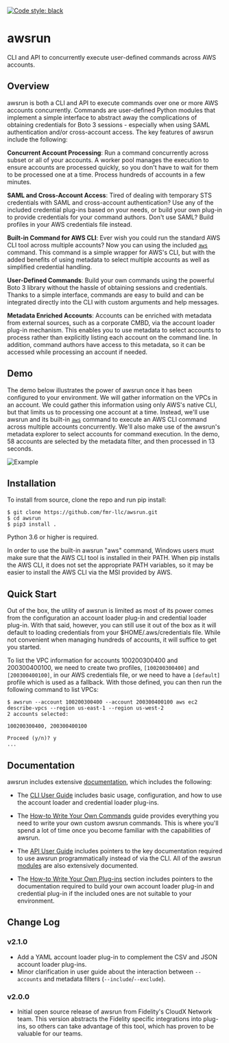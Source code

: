 [![Code style: black](https://img.shields.io/badge/code%20style-black-000000.svg)](https://github.com/psf/black)

# awsrun

CLI and API to concurrently execute user-defined commands across AWS accounts.

## Overview

awsrun is both a CLI and API to execute commands over one or more AWS accounts
concurrently. Commands are user-defined Python modules that implement a simple
interface to abstract away the complications of obtaining credentials for Boto 3
sessions - especially when using SAML authentication and/or cross-account
access. The key features of awsrun include the following:

**Concurrent Account Processing**:
Run a command concurrently across subset or all of your accounts. A worker
pool manages the execution to ensure accounts are processed quickly, so you
don't have to wait for them to be processed one at a time. Process hundreds of
accounts in a few minutes.

**SAML and Cross-Account Access**:
Tired of dealing with temporary STS credentials with SAML and cross-account
authentication? Use any of the included credential plug-ins based on your needs,
or build your own plug-in to provide credentials for your command authors. Don't
use SAML? Build profiles in your AWS credentials file instead.

**Built-in Command for AWS CLI**:
Ever wish you could run the standard AWS CLI tool across multiple accounts?
Now you can using the included [`aws`](https://fmr-llc.github.io/awsrun/commands/aws/aws.html)
command. This command is a simple wrapper for AWS's CLI, but with the added
benefits of using metadata to select multiple accounts as well as simplified
credential handling.

**User-Defined Commands**:
Build your own commands using the powerful Boto 3 library without the hassle
of obtaining sessions and credentials. Thanks to a simple interface, commands
are easy to build and can be integrated directly into the CLI with custom
arguments and help messages.

**Metadata Enriched Accounts**:
Accounts can be enriched with metadata from external sources, such as a
corporate CMBD, via the account loader plug-in mechanism. This enables you to
use metadata to select accounts to process rather than explicitly listing each
account on the command line. In addition, command authors have access to this
metadata, so it can be accessed while processing an account if needed.

## Demo

The demo below illustrates the power of awsrun once it has been configured to
your environment. We will gather information on the VPCs in an account. We
could gather this information using only AWS's native CLI, but that limits us
to processing one account at a time. Instead, we'll use awsrun and its built-in
[`aws`](https://fmr-llc.github.io/awsrun/commands/aws/aws.html) command to
execute an AWS CLI command across multiple accounts concurrently. We'll also
make use of the awsrun's metadata explorer to select accounts for command 
execution. In the demo, 58 accounts are selected by the metadata filter, and
then processed in 13 seconds.

![Example](https://fmr-llc.github.io/awsrun/demo.svg)

## Installation

To install from source, clone the repo and run pip install:

    $ git clone https://github.com/fmr-llc/awsrun.git
    $ cd awsrun
    $ pip3 install .

Python 3.6 or higher is required.

In order to use the built-in awsrun "aws" command, Windows users must make sure
that the AWS CLI tool is installed in their PATH. When pip installs the AWS CLI,
it does not set the appropriate PATH variables, so it may be easier to install
the AWS CLI via the MSI provided by AWS.

## Quick Start

Out of the box, the utility of awsrun is limited as most of its power comes from
the configuration an account loader plug-in and credential loader plug-in. With 
that said, however, you can still use it out of the box as it will default to 
loading credentials from your $HOME/.aws/credentials file. While not convenient
when managing hundreds of accounts, it will suffice to get you started.

To list the VPC information for accounts 100200300400 and 200300400100, we need to
create two profiles, `[100200300400]` and `[200300400100]`, in our AWS credentials
file, or we need to have a `[default]` profile which is used as a fallback. With
those defined, you can then run the following command to list VPCs:

    $ awsrun --account 100200300400 --account 200300400100 aws ec2 describe-vpcs --region us-east-1 --region us-west-2
    2 accounts selected:

    100200300400, 200300400100

    Proceed (y/n)? y
    ...

## Documentation

awsrun includes extensive [documentation](https://fmr-llc.github.io/awsrun/), which
includes the following:

* The [CLI User Guide](https://fmr-llc.github.io/awsrun/#cli-usage) includes basic
  usage, configuration, and how to use the account loader and credential loader
  plug-ins.

* The [How-to Write Your Own Commands](https://fmr-llc.github.io/awsrun/#user-defined-commands)
  guide provides everything you need to write your own custom awsrun commands. This is
  where you'll spend a lot of time once you become familiar with the capabilities of
  awsrun.

* The [API User Guide](https://fmr-llc.github.io/awsrun/#api-usage) includes pointers
  to the key documentation required to use awsrun programmatically instead of via the
  CLI. All of the awsrun [modules](https://fmr-llc.github.io/awsrun/#header-submodules)
  are also extensively documented.
  
* The [How-to Write Your Own Plug-ins](https://fmr-llc.github.io/awsrun/#user-defined-plug-ins)
  section includes pointers to the documentation required to build your own account
  loader plug-in and credential plug-in if the included ones are not suitable to your
  environment.
  
## Change Log

### v2.1.0

* Add a YAML account loader plug-in to complement the CSV and JSON account
  loader plug-ins.
* Minor clarification in user guide about the interaction between `--accounts` and
  metadata filters (`--include`/`--exclude`).

### v2.0.0

* Initial open source release of awsrun from Fidelity's CloudX Network team. This
  version abstracts the Fidelity specific integrations into plug-ins, so others
  can take advantage of this tool, which has proven to be valuable for our teams.
